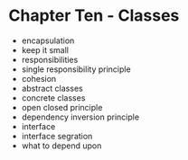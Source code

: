 <!-- bg=white fg=black -->
# Chapter Ten - Classes

- encapsulation
- keep it small
- responsibilities
- single responsibility principle
- cohesion
- abstract classes
- concrete classes
- open closed principle
- dependency inversion principle
- interface
- interface segration
- what to depend upon
